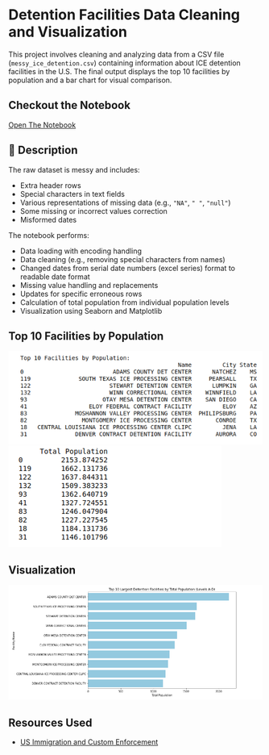 # Detention Facilities Data Cleaning and Visualization

This project involves cleaning and analyzing data from a CSV file (`messy_ice_detention.csv`) containing information about ICE detention facilities in the U.S. The final output displays the top 10 facilities by population and a bar chart for visual comparison.

## Checkout the Notebook 
[Open The Notebook](/data_screening_exercise.ipynb)

## 📝 Description

The raw dataset is messy and includes:
- Extra header rows
- Special characters in text fields
- Various representations of missing data (e.g., `"NA"`, `" "`, `"null"`)
- Some missing or incorrect values correction
- Misformed dates

The notebook performs:
- Data loading with encoding handling
- Data cleaning (e.g., removing special characters from names)
- Changed dates from  serial date numbers (excel series) format to readable date format
- Missing value handling and replacements
- Updates for specific erroneous rows
- Calculation of total population from individual population levels
- Visualization using Seaborn and Matplotlib


## Top 10 Facilities by Population
![alt text](Images/image.png)
![alt text](Images/image-1.png)

## Visualization
![alt text](Images/image-2.png)


## Resources Used 
- [US Immigration and Custom Enforcement](https://www.ice.gov/detain/detention-management)

